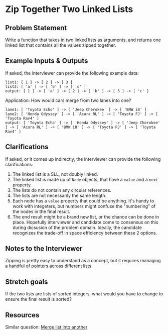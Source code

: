 # Zip Together Two Linked Lists

## Problem Statement 

Write a function that takes in two linked lists as arguments, and returns one linked list that contains all the values zipped together.

## Example Inputs & Outputs

If asked, the interviewer can provide the following example data:

```
list1: [ 1 ] -> [ 2 ] -> [ 3 ]
list2: [ 'a' ] -> [ 'b' ] -> [ 'c' ]
output: [ 1 ] -> [ 'a' ] -> [ 2 ] -> [ 'b' ] -> [ 3 ] -> [ 'c' ]
```

Application: How would cars merge from two lanes into one?

```
lane1: [ 'Toyota Echo' ] -> [ 'Jeep Cherokee' ] -> [ 'BMW i8' ]
lane2: [ 'Honda Odyssey' ] -> [ 'Acura RL' ] -> [ 'Toyota FJ' ] -> [ 'Toyota Rav4' ]
output: [ 'Toyota Echo' ] -> [ 'Honda Odyssey' ] -> [ 'Jeep Cherokee' ] -> [ 'Acura RL' ] -> [ 'BMW i8' ] -> [ 'Toyota FJ' ] -> [ 'Toyota Rav4' ]
```

## Clarifications 

If asked, or it comes up indirectly, the interviewer can provide the following clarifications:

1. The linked list is a SLL, not doubly linked. 
1. The linked list is made up of `Node` objects, that have a `value` and a `next` property. 
1. The lists do not contain any circular references.
1. The lists are not necessarily the same length. 
1. Each node has a `value` property that could be anything. It's handy to work with integeters, but numbers might confuse the "numbering" of the nodes in the final result. 
1. The end result might be a brand new list, or the chance can be done in place. Hopefully interviewer and candidate come to consensus on this during dicsusion of the problem domain. Ideally, the candidate recognizes the trade-off in space efficiency between these 2 options. 

## Notes to the Interviewer

Zipping is pretty easy to understand as a concept, but it requires managing a handful of pointers across different lists.  

## Stretch goals

If the two lists are lists of sorted integers, what would you have to change to ensure the final result is sorted?

## Resources

Similar question: [Merge list into another](https://www.geeksforgeeks.org/merge-a-linked-list-into-another-linked-list-at-alternate-positions/)
